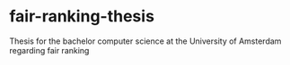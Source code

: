 # fair-ranking-thesis
Thesis for the bachelor computer science at the University of Amsterdam regarding fair ranking

